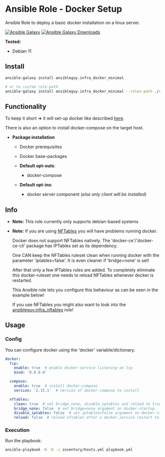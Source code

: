 # Ansible Role - Docker Setup
Ansible Role to deploy a basic docker installation on a linux server.

[![Ansible Galaxy](https://img.shields.io/ansible/role/56756)](https://galaxy.ansible.com/ansibleguy/infra_docker_minimal)
[![Ansible Galaxy Downloads](https://img.shields.io/badge/dynamic/json?color=blueviolet&label=Galaxy%20Downloads&query=%24.download_count&url=https%3A%2F%2Fgalaxy.ansible.com%2Fapi%2Fv1%2Froles%2F56756%2F%3Fformat%3Djson)](https://galaxy.ansible.com/ansibleguy/infra_docker_minimal)

**Tested:**
* Debian 11

## Install

```bash
ansible-galaxy install ansibleguy.infra_docker_minimal

# or to custom role-path
ansible-galaxy install ansibleguy.infra_docker_minimal --roles-path ./roles
```

## Functionality

To keep it short => it will set-up docker like described [here](https://docs.docker.com/engine/install/debian/).

There is also an option to install docker-compose on the target host.

* **Package installation**
  * Docker prerequisites
  * Docker base-packages


  * **Default opt-outs**:
    * docker-compose

  * **Default opt-ins**:
    * docker server component (_else only client will be installed_)

## Info

* **Note:** This role currently only supports debian-based systems

* **Note:** If you are using [NFTables](https://netfilter.org/projects/nftables/index.html) you will have problems running docker.

  Docker does not support NFTables natively. The 'docker-ce'/'docker-ce-cli' package has IPTables set as its dependency.

  One CAN keep the NFTables ruleset clean when running docker with the parameter 'iptables=false'. It is even cleaner if 'bridge=none' is set!

  After that only a few IPTables rules are added. To completely eliminate this docker-ruleset one needs to reload NFTables whenever docker is restarted.

  This Ansible role lets you configure this behaviour as can be seen in the example below!

  If you use NFTables you might also want to look into the [ansibleguy.infra_nftables](https://github.com/ansibleguy/infra_nftables) role!

## Usage

### Config

You can configure docker using the 'docker' variable/dictionary.

```yaml
docker:
  tcp:
    enable: true  # enable docker-service listening on tcp
    bind: '0.0.0.0'

  compose:
    enable: true  # install docker-compose
    version: '2.15.1'  # version of docker-compose to install

  nftables:
    clean: true  # set bridge_none, disable_iptables and reload to true
    bridge_none: false  # set bridge=none argument on docker-startup
    disable_iptables: false  # set iptables=false argument on docker-startup
    reload: false  # reload nftables after a docker.service restart to remove its auto-added iptables-rules
```

### Execution

Run the playbook:
```bash
ansible-playbook -K -D -i inventory/hosts.yml playbook.yml
```
